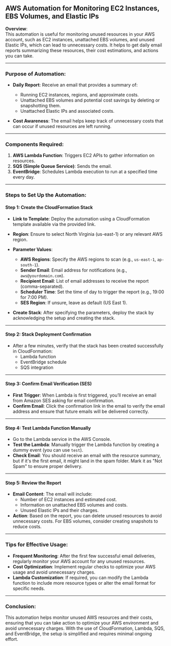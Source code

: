 ## AWS Automation for Monitoring EC2 Instances, EBS Volumes, and Elastic IPs

**Overview**:  
This automation is useful for monitoring unused resources in your AWS account, such as EC2 instances, unattached EBS volumes, and unused Elastic IPs, which can lead to unnecessary costs. It helps to get daily email reports summarizing these resources, their cost estimations, and actions you can take.

---

### **Purpose of Automation**:

- **Daily Report**: Receive an email that provides a summary of:
  - Running EC2 instances, regions, and approximate costs.
  - Unattached EBS volumes and potential cost savings by deleting or snapshotting them.
  - Unattached Elastic IPs and associated costs.

- **Cost Awareness**: The email helps keep track of unnecessary costs that can occur if unused resources are left running.

---

### **Components Required**:
1. **AWS Lambda Function**: Triggers EC2 APIs to gather information on resources.
2. **SQS (Simple Queue Service)**: Sends the email.
3. **EventBridge**: Schedules Lambda execution to run at a specified time every day.

---

### **Steps to Set Up the Automation**:

#### **Step 1: Create the CloudFormation Stack**  
- **Link to Template**: Deploy the automation using a CloudFormation template available via the provided link.
- **Region**: Ensure to select North Virginia (us-east-1) or any relevant AWS region. 
- **Parameter Values**:
  - **AWS Regions**: Specify the AWS regions to scan (e.g., `us-east-1`, `ap-south-1`).
  - **Sender Email**: Email address for notifications (e.g., `aws@yourdomain.com`).
  - **Recipient Email**: List of email addresses to receive the report (comma-separated).
  - **Scheduler Time**: Set the time of day to trigger the report (e.g., 19:00 for 7:00 PM).
  - **SES Region**: If unsure, leave as default (US East 1).

- **Create Stack**: After specifying the parameters, deploy the stack by acknowledging the setup and creating the stack.

---

#### **Step 2: Stack Deployment Confirmation**  
- After a few minutes, verify that the stack has been created successfully in CloudFormation:
  - Lambda function
  - EventBridge schedule
  - SQS integration

---

#### **Step 3: Confirm Email Verification (SES)**  
- **First Trigger**: When Lambda is first triggered, you’ll receive an email from Amazon SES asking for email confirmation. 
- **Confirm Email**: Click the confirmation link in the email to verify the email address and ensure that future emails will be delivered correctly.

---

#### **Step 4: Test Lambda Function Manually**  
- Go to the Lambda service in the AWS Console.
- **Test the Lambda**: Manually trigger the Lambda function by creating a dummy event (you can use `test`).
- **Check Email**: You should receive an email with the resource summary, but if it's the first email, it might land in the spam folder. Mark it as "Not Spam" to ensure proper delivery.

---

#### **Step 5: Review the Report**  
- **Email Content**: The email will include:
  - Number of EC2 instances and estimated cost.
  - Information on unattached EBS volumes and costs.
  - Unused Elastic IPs and their charges.
- **Action**: Based on the report, you can delete unused resources to avoid unnecessary costs. For EBS volumes, consider creating snapshots to reduce costs.

---

### **Tips for Effective Usage**:
- **Frequent Monitoring**: After the first few successful email deliveries, regularly monitor your AWS account for any unused resources.
- **Cost Optimization**: Implement regular checks to optimize your AWS usage and avoid unnecessary charges.
- **Lambda Customization**: If required, you can modify the Lambda function to include more resource types or alter the email format for specific needs.

---

### **Conclusion**:
This automation helps monitor unused AWS resources and their costs, ensuring that you can take action to optimize your AWS environment and avoid unnecessary charges. With the use of CloudFormation, Lambda, SQS, and EventBridge, the setup is simplified and requires minimal ongoing effort.
